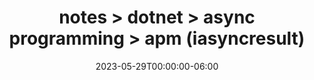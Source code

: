 ---
title: "notes > dotnet > async programming > apm (iasyncresult)"
date: "2023-05-29T00:00:00-06:00"
draft: false
---